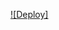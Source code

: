 [![Deploy]](https://dashboard.heroku.com/new?template=https://github.com/huiyggyjik65/kali-my-shell)